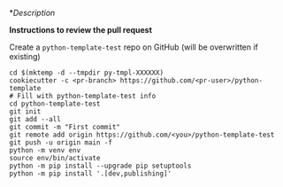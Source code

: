 **Description*

<!-- Description of PR -->

<!--
**Related issues**:
- ...
-->

**Instructions to review the pull request**

<!-- remove what doesn't apply or add more if needed -->
Create a `python-template-test` repo on GitHub (will be overwritten if existing)
```
cd $(mktemp -d --tmpdir py-tmpl-XXXXXX)
cookiecutter -c <pr-branch> https://github.com/<pr-user>/python-template
# Fill with python-template-test info
cd python-template-test
git init
git add --all
git commit -m "First commit"
git remote add origin https://github.com/<you>/python-template-test
git push -u origin main -f
python -m venv env
source env/bin/activate
python -m pip install --upgrade pip setuptools
python -m pip install '.[dev,publishing]'
```
